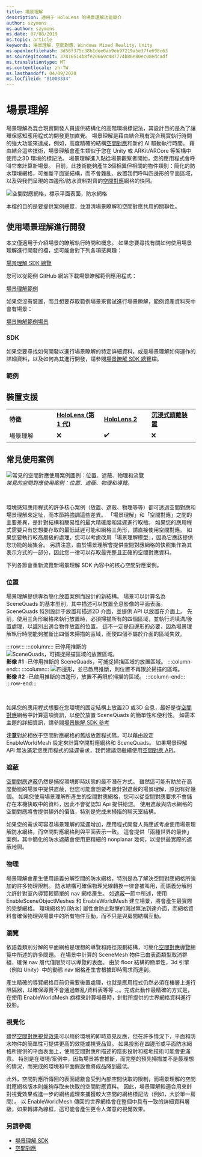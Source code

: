 ```yaml
---
title: 場景理解
description: 適用于 HoloLens 的場景理解功能簡介
author: szymons
ms.author: szymons
ms.date: 07/08/2019
ms.topic: article
keywords: 場景理解，空間對應，Windows Mixed Reality，Unity
ms.openlocfilehash: 3d56f375c38b1dee6ab9eb97219a5e37fe698c63
ms.sourcegitcommit: 37816514b8fe20669c487774b86e80ec08edcadf
ms.translationtype: MT
ms.contentlocale: zh-TW
ms.lasthandoff: 04/09/2020
ms.locfileid: "81003334"
---
```

# <a name="scene-understanding"></a>場景理解

場景理解為混合現實開發人員提供結構化的高階環境標記法，其設計目的是為了讓環保感知應用程式的開發更加直覺。 場景理解是藉由結合現有混合現實執行時間的強大功能來達成，例如，高度精確的結構[空間對應](spatial-mapping.md)和新的 AI 驅動執行時間。 藉由結合這些技術，場景理解會產生類似于您在 Unity 或 ARKit/ARCore 等架構中使用之3D 環境的標記法。 場景理解進入點從場景觀察者開始，您的應用程式會呼叫它來計算新場景。 目前，此技術能夠產生3個相異但相關的物件類別：簡化的防水環境網格，可推斷平面室結構，而不會雜亂、放置我們呼叫四邊形的平面區域，以及與我們呈現的四邊形/防水資料對齊的[空間對應](spatial-mapping.md)網格的快照。

![空間對應網格，標示平面表面，防水網格](images/SUScenarios.png)

本檔的目的是要提供案例總覽，並澄清場景瞭解和空間對應共用的關聯性。

## <a name="developing-with-scene-understanding"></a>使用場景理解進行開發

本文僅適用于介紹場景的瞭解執行時間和概念。 如果您要尋找有關如何使用場景理解進行開發的檔，您可能會對下列各項感興趣：

[場景理解 SDK 總覽](scene-understanding-SDK.md)

您可以從範例 GitHub 網站下載場景瞭解範例應用程式：

[場景理解範例](https://github.com/sceneunderstanding-microsoft/unitysample)

如果您沒有裝置，而且想要存取範例場景來嘗試進行場景瞭解，範例資產資料夾中會有場景：

[場景瞭解範例場景](https://github.com/sceneunderstanding-microsoft/unitysample/tree/master/Assets/Resources/SerializedScenesForPCPath)

### <a name="sdk"></a>SDK

如果您要尋找如何開發以進行場景瞭解的特定詳細資料，或是場景理解如何運作的詳細資料，以及如何為其進行開發，請參閱[場景瞭解 SDK 總覽](scene-understanding-SDK.md)檔。


### <a name="sample"></a>範例


## <a name="device-support"></a>裝置支援

<table>
    <colgroup>
    <col width="25%" />
    <col width="25%" />
    <col width="25%" />
    <col width="25%" />
    </colgroup>
    <tr>
        <td><strong>特徵</strong></td>
        <td><a href="hololens-hardware-details.md"><strong>HoloLens (第 1 代)</strong></a></td>
        <td><a href="https://docs.microsoft.com/hololens/hololens2-hardware"><strong>HoloLens 2</strong></td>
        <td><a href="immersive-headset-hardware-details.md"><strong>沉浸式頭戴裝置</strong></a></td>
    </tr>
     <tr>
        <td>場景理解</td>
        <td>❌</td>
        <td>✔️</td>
        <td>❌</td>
    </tr>
</table>

## <a name="common-usage-scenarios"></a>常見使用案例

![常見的空間對應使用案例圖例：位置、遮蔽、物理和流覽](images/sm-concepts-1000px.png)<br>
*常見的空間對應使用案例：位置、遮蔽、物理和導覽。*

<br>

環境感知應用程式的許多核心案例（放置、遮蔽、物理等等）都可透過空間對應和場景理解來定址，而本節將強調這些差異。 「場景理解」和「空間對應」之間的主要差異，是針對結構和簡易性的最大精確度和延遲進行取捨。 如果您的應用程式需要只有您想要存取的最低延遲可能和網格三角形，請直接使用空間對應。 如果您要執行較高層級的處理，您可以考慮改用「場景理解模型」，因為它應該提供您功能的超集合。 另請注意，由於場景理解會提供空間對應網格的快照集作為其表示方式的一部分，因此您一律可以存取最完整且正確的空間對應資料。

下列各節會重新流覽新場景理解 SDK 內容中的核心空間對應案例。

### <a name="placement"></a>位置

場景理解提供專為簡化放置案例而設計的新結構。 場景可以計算名為 SceneQuads 的基本型別，其中描述可以放置全息影像的平面表面。 SceneQuads 特別設計于放置和描述2D 介面，並提供 API 以放置在介面上。 先前，使用三角形網格來執行放置時，必須掃描所有的四個區域，並執行洞填滿/後置處理，以識別出適合物件放置的位置。 這不一定是四邊形的必要，因為場景理解執行時間能夠推斷出四個未掃描的區域，而使四個不屬於介面的區域失效。

:::row:::
    :::column:::
       已停用推斷的 ![SceneQuads，可捕捉掃描區域的放置區域。](images/SUQuads.png)<br>
       **影像 #1** -已停用推斷的 SceneQuads，可捕捉掃描區域的放置區域。
    :::column-end:::
        :::column:::
       ![四邊形，並已啟用推斷，則位置不再限於掃描的區域。](images/SUWatertight.png)<br>
        **影像 #2** -已啟用推斷的四邊形，放置不再限於掃描的區域。
    :::column-end:::
:::row-end:::

<br>


如果您的應用程式想要在您環境的固定結構上放置2D 或3D 全息，最好是從[空間對應](spatial-mapping.md)網格中計算這項資訊，以便於放置 SceneQuads 的簡單性和便利性。 如需本主題的詳細資訊，請參閱[場景瞭解 SDK 參考](scene-understanding-SDK.md)

**注意**對於相依于空間對應網格的舊版放置程式碼，可以藉由設定 EnableWorldMesh 設定來計算空間對應網格和 SceneQuads。 如果場景理解 API 無法滿足您應用程式的延遲需求，我們建議您繼續使用[空間對應 API](spatial-mapping.md#placement)。

### <a name="occlusion"></a>遮蔽

[空間對應遮蔽](spatial-mapping.md#occlusion)仍然是捕捉環境即時狀態的最不潛在方式。 雖然這可能有助於在高度動態的場景中提供遮蔽，但您可能會想要考慮針對遮蔽的場景理解，原因有好幾個。 如果您使用場景理解所產生的空間對應網格，您可以從空間對應要求不會儲存在本機快取中的資料，因此不會從認知 Api 提供給您。 使用遮蔽與防水網格的空間對應將會提供額外的價值，特別是完成未掃描的聊天室結構。

如果您的需求可容忍場景理解的延遲增加，應用程式開發人員應該考慮使用場景理解防水網格，而空間對應網格則與平面表示一致。 這會提供「兩種世界的最佳」案例，其中簡化的防水遮蔽會使用更精細的 nonplanar 幾何，以提供最實際的遮蔽地圖。

### <a name="physics"></a>物理

場景理解會產生使用語義分解空間的防水網格，特別是為了解決空間對應網格所強加的許多物理限制。 防水結構可確保物理光線轉換一律會被叫用，而語義分解則允許針對室內導覽較簡單的 nav 網格產生。 如[遮蔽](#occlusion)一節中所述，使用 EnableSceneObjectMeshes 和 EnableWorldMesh 建立場景，將會產生最實際的完整網格。 環境網格的 [防水] 屬性會防止點擊的測試無法到達介面，而網格資料會確保物理與場景中的所有物件互動，而不只是與房間結構互動。

### <a name="navigation"></a>瀏覽

依語義類別分解的平面網格是理想的導覽和路徑規劃結構，可簡化[空間對應導覽](spatial-mapping.md#navigation)總覽中所述的許多問題。 在場景中計算的 SceneMesh 物件已由表面類型取消群組，確保 nav 層代僅限於可以導覽的表面。 由於 floor 結構的簡單性，3d 引擎（例如 Unity）中的動態 nav 網格產生會根據即時需求而達到。

產生精確的導覽網格目前仍需要後置處理，也就是應用程式仍然必須在樓層上進行阻隔器，以確保導覽不會通過雜亂/資料表等等 .。。完成此動作最精確的方式是，在使用 EnableWorldMesh 旗標來計算場景時，針對所提供的世界網格資料進行投影。

### <a name="visualization"></a>視覺化

雖然[空間對應視覺效果](spatial-mapping.md#visualization)可以用於環境的即時意見反應，但在許多情況下，平面和防水物件的簡單性可提供更高的效能或視覺品質。 如果投影在四邊形或平面防水網格所提供的平面表面上，使用空間對應所描述的陰影投射和接地技術可能會更滿意。 特別是在環境/案例中，因為場景將會推斷，而完整的預先掃描並不是最理想的情況，而完成的環境和平面假設會將成品降到最低。

此外，空間對應所傳回的表面總數會受到內部空間快取的限制，而場景理解的空間對應網格版本則能夠存取未快取的空間對應資料。 因此，場景理解較適合用來針對視覺效果或進一步的網格處理來捕獲較大空間的網格標記法（例如，大於單一房間）。 以 EnableWorldMesh 傳回的世界網格會在整個中具有一致的詳細資料層級，如果轉譯為線框，這可能會產生更令人滿意的視覺效果。

### <a name="see-also"></a>另請參閱

* [場景理解 SDK](scene-understanding-SDK.md)
* [空間對應](spatial-mapping.md)
